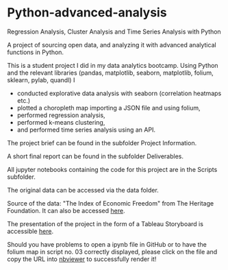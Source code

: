 # Python-advanced-analysis
Regression Analysis, Cluster Analysis and Time Series Analysis with Python

A project of sourcing open data, and analyzing it with advanced analytical functions in Python.

This is a student project I did in my data analytics bootcamp. Using Python and the relevant libraries (pandas, matplotlib, seaborn, matplotlib, folium, sklearn, pylab, quandl) I

- conducted explorative data analysis with seaborn (correlation heatmaps etc.)
- plotted a choropleth map importing a JSON file and using folium,
- performed regression analysis,
- performed k-means clustering,
- and performed time series analysis using an API.

The project brief can be found in the subfolder Project Information.

A short final report can be found in the subfolder Deliverables.

All jupyter notebooks containing the code for this project are in the Scripts subfolder.

The original data can be accessed via the data folder.

Source of the data: &quot;The Index of Economic Freedom&quot; from The Heritage Foundation. It can also be accessed [here](https://www.heritage.org/index/explore?view=by-region-country-year&amp;u=637862049388246293).

The presentation of the project in the form of a Tableau Storyboard is accessible [here](https://public.tableau.com/app/profile/verena.diersch/viz/IndexofEconomicFreedomAnalysis/EvaluatingtheIndexofEconomicFreedom?publish=yes).

Should you have problems to open a ipynb file in GitHub or to have the folium map in script no. 03 correctly displayed, please click on the file and copy the URL into [nbviewer](https://nbviewer.org/) to successfully render it!
